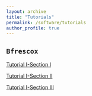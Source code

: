 ```yaml
---
layout: archive
title: "Tutorials"
permalink: /software/tutorials
author_profile: true
---
```


## ``Bfrescox``
[Tutorial I-Section I](https://colab.research.google.com/drive/1JEwswrMnw3hVzeqyTsUrJH6wKY27N81f?usp=sharing#scrollTo=631V60C-TSHh)

[Tutorial I-Section II](https://colab.research.google.com/drive/1415C8aFZOuglhwzgLkydLMcaKNnFtsQ8?usp=sharing#scrollTo=kTCrv17X_umB)

[Tutorial I-Section III](https://colab.research.google.com/drive/1rtHiu-f8hy0ICw8WscjLqWdDHvCtBoMb?usp=sharing#scrollTo=sptJ4wT2A6bY) 
